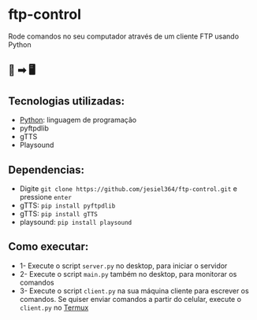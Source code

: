 # ftp-control
Rode comandos no seu computador através de um cliente FTP usando Python
## 📱 ➡ 🖥

## Tecnologias utilizadas:
* [Python](https://www.python.org/): linguagem de programação
* pyftpdlib
* gTTS
* Playsound

## Dependencias:

* Digite `git clone https://github.com/jesiel364/ftp-control.git` e pressione `enter`
* gTTS: `pip install pyftpdlib`
* gTTS: `pip install gTTS`
* playsound: `pip install playsound`

## Como executar:
* 1- Execute o script `server.py` no desktop, para iniciar o servidor
* 2- Execute o script `main.py` também no desktop, para monitorar os comandos
* 3- Execute o script `client.py` na sua máquina cliente para escrever os comandos. Se quiser enviar comandos a partir do celular, execute o `client.py` no [Termux](https://termux.dev/en/)
